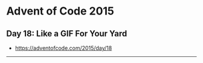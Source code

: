 # Advent of Code 2015 #
## Day 18: Like a GIF For Your Yard ##
* https://adventofcode.com/2015/day/18
---